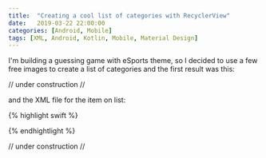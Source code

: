 ```yaml
---
title:  "Creating a cool list of categories with RecyclerView"
date:   2019-03-22 22:00:00
categories: [Android, Mobile]
tags: [XML, Android, Kotlin, Mobile, Material Design]
---
```


I'm building a guessing game with eSports theme, so I decided to use a few free images to create a list of categories and the first result was this: 

// under construction //

and the XML file for the item on list:

{% highlight swift %}

<LinearLayout xmlns:android="http://schemas.android.com/apk/res/android"
              android:orientation="vertical"
              android:background="@drawable/team"
              android:id="@+id/item_category_background"
              android:layout_width="match_parent"
              android:scaleType="centerCrop"
              android:adjustViewBounds="true"
              android:layout_height="200dp">

   <TextView
            android:layout_width="match_parent"
            android:layout_height="wrap_content"
            android:textColor="@android:color/white"
            android:id="@+id/tv_category_title"
    />

</LinearLayout>

{% endhightlight %}


// under construction //
